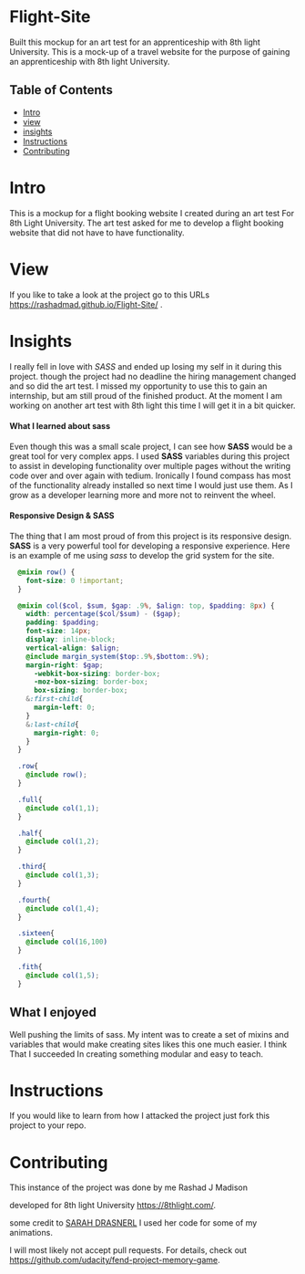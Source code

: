 # Flight-Site

Built this mockup for an art test for an apprenticeship with 8th light University. This is a mock-up of a travel website for the purpose of gaining an apprenticeship with 8th light University.

## Table of Contents

* [Intro](#Intro)
* [view](#View)
* [insights](#insights)
* [Instructions](#What-I-learned-about-sass)
* [Contributing](#Responsive-Design-&-SASS)

# Intro

This is a mockup for a flight booking website I created during an art test For 8th Light University. The art test asked for me to develop a flight booking website that did not have to have functionality.

# View

If you like to take a look at the project go to this URLs https://rashadmad.github.io/Flight-Site/ .

# Insights

I really fell in love with _SASS_ and ended up losing my self in it during this project. though the project had no deadline the hiring management changed and so did the art test. I missed my opportunity to use this to gain an internship, but am still proud of the finished product. At the moment I am working on another art test with 8th light this time I will get it in a bit quicker.

#### What I learned about sass

Even though this was a small scale project, I can see how **SASS** would be a great tool for very complex apps. I used **SASS** variables during this project to assist in developing functionality over multiple pages without the writing code over and over again with tedium. Ironically I found compass has most of the functionality already installed so next time I would just use them. As I grow as a developer learning more and more not to reinvent the wheel.

#### Responsive Design & SASS

The thing that I am most proud of from this project is its responsive design. **SASS** is a very powerful tool for developing a responsive experience. Here is an example of me using _sass_ to develop the grid system for the site.

```scss
  @mixin row() {
    font-size: 0 !important;
  }

  @mixin col($col, $sum, $gap: .9%, $align: top, $padding: 8px) {
    width: percentage($col/$sum) - ($gap);
    padding: $padding;
    font-size: 14px;
    display: inline-block;
    vertical-align: $align;
    @include margin_system($top:.9%,$bottom:.9%);
    margin-right: $gap;
      -webkit-box-sizing: border-box;
      -moz-box-sizing: border-box;
      box-sizing: border-box;
    &:first-child{
      margin-left: 0;
    }
    &:last-child{
      margin-right: 0;
    }
  }

  .row{
    @include row();
  }

  .full{
    @include col(1,1);
  }

  .half{
    @include col(1,2);
  }

  .third{
    @include col(1,3);
  }

  .fourth{
    @include col(1,4);
  }

  .sixteen{
    @include col(16,100)
  }

  .fith{
    @include col(1,5);
  }
```


## What I enjoyed

Well pushing the limits of sass. My intent was to create a set of mixins and variables that would make creating sites likes this one much easier. I think That I succeeded In creating something modular and easy to teach.

# Instructions

If you would like to learn from how I attacked the project just fork this project to your repo.

# Contributing

This instance of the project was done by me Rashad J Madison

developed for 8th light University https://8thlight.com/.

some credit to [SARAH DRASNERL](https://css-tricks.com/author/sdrasner/) I used her code for some of my animations.

I will most likely not accept pull requests.
For details, check out https://github.com/udacity/fend-project-memory-game.
